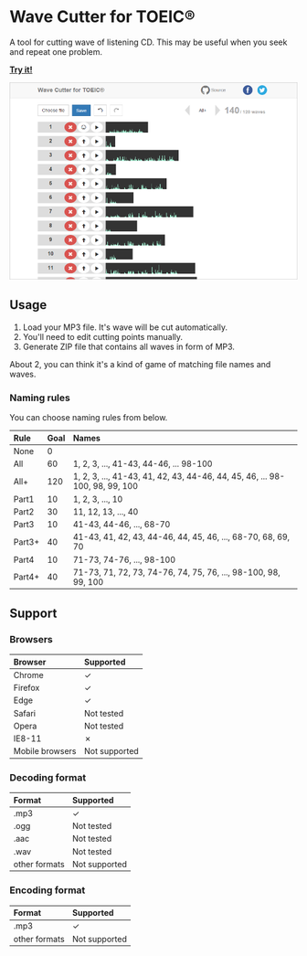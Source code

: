 # Wave Cutter for TOEIC&reg;

A tool for cutting wave of listening CD. This may be useful when you seek and repeat one problem.

**[Try it!](http://jinjor.github.io/wave-cutter-for-toeic)**

<img width="600px" src="./wc4t-screen.png">


## Usage

1. Load your MP3 file. It's wave will be cut automatically.
2. You'll need to edit cutting points manually.
3. Generate ZIP file that contains all waves in form of MP3.

About 2, you can think it's a kind of game of matching file names and waves.


### Naming rules

You can choose naming rules from below.

|Rule|Goal|Names|
|:--|:--|:--|
|None|0||
|All|60|1, 2, 3, ..., 41-43, 44-46, ... 98-100|
|All+|120|1, 2, 3, ..., 41-43, 41, 42, 43, 44-46, 44, 45, 46, ... 98-100, 98, 99, 100|
|Part1|10|1, 2, 3, ..., 10|
|Part2|30|11, 12, 13, ..., 40|
|Part3|10|41-43, 44-46, ..., 68-70|
|Part3+|40|41-43, 41, 42, 43, 44-46, 44, 45, 46, ..., 68-70, 68, 69, 70|
|Part4|10|71-73, 74-76, ..., 98-100|
|Part4+|40|71-73, 71, 72, 73, 74-76, 74, 75, 76, ..., 98-100, 98, 99, 100|

## Support

### Browsers

|Browser|Supported|
|:--|:--|
|Chrome|✓|
|Firefox|✓|
|Edge|✓|
|Safari|Not tested|
|Opera|Not tested|
|IE8-11|✗|
|Mobile browsers|Not supported|

### Decoding format

|Format|Supported|
|:--|:--|
|.mp3|✓|
|.ogg|Not tested|
|.aac|Not tested|
|.wav|Not tested|
|other formats|Not supported|

### Encoding format

|Format|Supported|
|:--|:--|
|.mp3|✓|
|other formats|Not supported|


